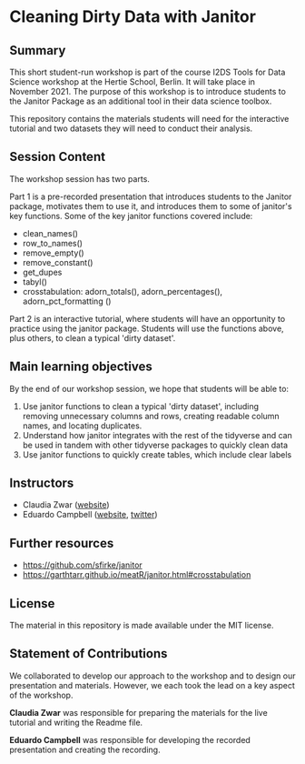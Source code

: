 # Cleaning Dirty Data with Janitor  

## Summary 

This short student-run workshop is part of the course I2DS Tools for Data Science workshop at the Hertie School, Berlin. It will take place in November 2021. The purpose of this workshop is to introduce students to the Janitor Package as an additional tool in their data science toolbox. 

This repository contains the materials students will need for the interactive tutorial and two datasets they will need to conduct their analysis.

## Session Content 

The workshop session has two parts. 

Part 1 is a pre-recorded presentation that introduces students to the Janitor package, motivates them to use it, and introduces them to some of janitor's key functions. Some of the key janitor functions covered include:

- clean_names()
- row_to_names()
- remove_empty()
- remove_constant()
- get_dupes
- tabyl()
- crosstabulation: adorn_totals(), adorn_percentages(), adorn_pct_formatting ()

Part 2 is an interactive tutorial, where students will have an opportunity to practice using the janitor package. Students will use the functions above, plus others, to clean a typical 'dirty dataset'.

## Main learning objectives

By the end of our workshop session, we hope that students will be able to:

1. Use janitor functions to clean a typical 'dirty dataset', including removing unnecessary columns and rows, creating readable column names, and locating duplicates.
2. Understand how janitor integrates with the rest of the tidyverse and can be used in tandem with other tidyverse packages to quickly clean data
3. Use janitor functions to quickly create tables, which include clear labels

## Instructors

- Claudia Zwar     ([website](https://github.com/claudiazwar))
- Eduardo Campbell ([website](https://github.com/ecampbell10), [twitter](https://twitter.com/ecampbell1096))


## Further resources

- https://github.com/sfirke/janitor
- https://garthtarr.github.io/meatR/janitor.html#crosstabulation


## License

The material in this repository is made available under the MIT license.

## Statement of Contributions 

We collaborated to develop our approach to the workshop and to design our presentation and materials. However, we each took the lead on a key aspect of the workshop.

**Claudia Zwar** was responsible for preparing the materials for the live tutorial and writing the Readme file.

**Eduardo Campbell** was responsible for developing the recorded presentation and creating the recording.
